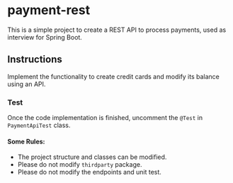 # payment-rest
This is a simple project to create a REST API to process payments, used as interview for Spring Boot.


## Instructions
Implement  the functionality to create credit cards and modify its balance using an API.

### Test

Once the code implementation is finished, uncomment the `@Test` in `PaymentApiTest` class.

#### Some Rules:
- The project structure and classes can be modified.
- Please do not modify `thirdparty` package.
- Please do not modify the endpoints and unit test.